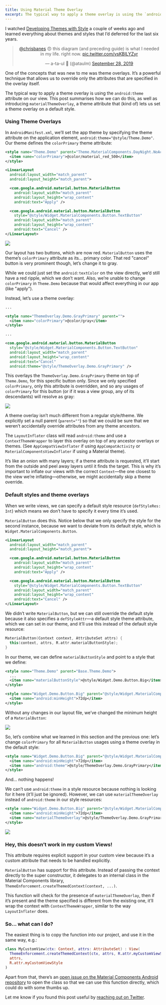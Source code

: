 ```yaml
---
title: Using Material Theme Overlay
excerpt: The typical way to apply a theme overlay is using the `android:theme` attribute on our view. This post summarises how we can do this, as well as introducing `materialThemeOverlay`, a theme attribute that (kind of) lets us set a theme overlay on a default style.
---
```


I watched [Developing Themes with Style](https://chris.banes.dev/talks/2019/developing-themes-with-style/) a couple of weeks ago and learned everything about themes and styles that I’d deferred for the last six years.

<center>
<blockquote class="twitter-tweet" data-dnt="true" data-theme="light"><p lang="en" dir="ltr"><a href="https://twitter.com/chrisbanes?ref_src=twsrc%5Etfw">@chrisbanes</a> 😍 this diagram (and preceding guide) is what I needed in my life. right now. <a href="https://t.co/vsKBILYZyr">pic.twitter.com/vsKBILYZyr</a></p>&mdash; a-ta-ul 🎫 (@ataulm) <a href="https://twitter.com/ataulm/status/1178072218317852672?ref_src=twsrc%5Etfw">September 28, 2019</a></blockquote>
</center>

One of the concepts that was new to me was theme overlays. It’s a powerful technique that allows us to override only the attributes that are specified in the overlay itself.

The typical way to apply a theme overlay is using the `android:theme` attribute on our view. This post summarises how we can do this, as well as introducing `materialThemeOverlay`, a theme attribute that (kind of) lets us set a theme overlay on a default style.

### Using Theme Overlays

In `AndroidManifest.xml`, we’ll set the app theme by specifying the theme attribute on the application element, `android:theme="@style/Theme.Demo"`. Our theme defines the `colorPrimary` theme attribute:

```xml
<style name="Theme.Demo" parent="Theme.MaterialComponents.DayNight.NoActionBar">
  <item name="colorPrimary">@color/material_red_500</item>
</style>
```

```xml
<LinearLayout
  android:layout_width="match_parent"
  android:layout_height="match_parent">

  <com.google.android.material.button.MaterialButton
    android:layout_width="match_parent"
    android:layout_height="wrap_content"
    android:text="Apply" />

  <com.google.android.material.button.MaterialButton
    style="@style/Widget.MaterialComponents.Button.TextButton"
    android:layout_width="match_parent"
    android:layout_height="wrap_content"
    android:text="Cancel" />
</LinearLayout>
```

![](/images/material-theme-overlay/red-ripple.gif)

Our layout has two buttons, which are now red. `MaterialButton` uses the theme’s `colorPrimary` attribute as its... primary color. That red "cancel" button is very prominent though, let’s change it to gray.

While we could just set the `android:textColor` on the view directly, we’d still have a red ripple, which we don’t want. Also, we’re unable to change `colorPrimary` in `Theme.Demo` because that would affect everything in our app (like "apply").

Instead, let’s use a theme overlay:

```xml
...

<style name="ThemeOverlay.Demo.GrayPrimary" parent="">
  <item name="colorPrimary">@color/gray</item>
</style>
```

```xml
...

<com.google.android.material.button.MaterialButton
  style="@style/Widget.MaterialComponents.Button.TextButton"
  android:layout_width="match_parent"
  android:layout_height="wrap_content"
  android:text="Cancel"
  android:theme="@style/ThemeOverlay.Demo.GrayPrimary" />
```

This overlays the `ThemeOverlay.Demo.GrayPrimary` theme on top of `Theme.Demo`, for this specific button only. Since we only specified `colorPrimary`, only this attribute is overridden, and so any usages of `colorPrimary` for this button (or if it was a view group, any of its descendants) will resolve as gray:

![](/images/material-theme-overlay/gray-ripple.gif)

A theme overlay isn’t much different from a regular style/theme. We explicitly set a null parent (`parent=""`) so that we could be sure that we weren’t accidentally override attributes from any theme ancestors.

The `LayoutInflater` class will read `android:theme` and use a `ContextThemeWrapper` to layer this overlay on top of any ancestor overlays or themes. (See `AppCompatViewInflater` if using `AppCompatActivity` or `MaterialComponentsViewInflater` if using a Material theme).

It’s like an onion with many layers; if a theme attribute is requested, it’ll start from the outside and peel away layers until it finds the target. This is why it’s important to inflate our views with the correct `Context`—the one closest to the view we’re inflating—otherwise, we might accidentally skip a theme override.

### Default styles and theme overlays

When we write views, we can specify a default style resource (`defStyleRes: Int`) which means we don’t have to specify it every time it’s used.

`MaterialButton` does this. Notice below that we only specify the style for the second instance, because we want to deviate from its default style, which is `Widget.MaterialComponents.Button`.

```xml
<LinearLayout
  android:layout_width="match_parent"
  android:layout_height="match_parent">

  <com.google.android.material.button.MaterialButton
    android:layout_width="match_parent"
    android:layout_height="wrap_content"
    android:text="Apply" />

  <com.google.android.material.button.MaterialButton
    style="@style/Widget.MaterialComponents.Button.TextButton"
    android:layout_width="match_parent"
    android:layout_height="wrap_content"
    android:text="Cancel" />
</LinearLayout>
```

We didn’t write `MaterialButton`, but we can still override the default style because it also specifies a `defStyleAttr`—a default style theme attribute, which we can set in our theme, and it’ll use this instead of the default style resource:

```kotlin
MaterialButton(Context context, AttributeSet attrs) {
  this(context, attrs, R.attr.materialButtonStyle);
}
```

In our theme, we can define `materialButtonStyle` and point to a style that we define:

```xml
<style name="Theme.Demo" parent="Base.Theme.Demo">
  ...
  <item name="materialButtonStyle">@style/Widget.Demo.Button.Big</item>
</style>

<style name="Widget.Demo.Button.Big" parent="@style/Widget.MaterialComponents.Button">
  <item name="android:minHeight">72dp</item>
</style>
```

Without any changes in our layout file, we’ve changed the minimum height of a `MaterialButton`:

![](/images/material-theme-overlay/big-button.png)

So, let’s combine what we learned in this section and the previous one: let’s change `colorPrimary` for all `MaterialButton` usages using a theme overlay in the default style:

```xml
<style name="Widget.Demo.Button.Big" parent="@style/Widget.MaterialComponents.Button">
  <item name="android:minHeight">72dp</item>
  <item name="android:theme">@style/ThemeOverlay.Demo.GrayPrimary</item>
</style>
```

And... nothing happens!

We can’t use `android:theme` in a style resource because nothing is looking for it here (it’ll just be ignored). However, we can use `materialThemeOverlay` instead of `android:theme` in our style resources:

```xml
<style name="Widget.Demo.Button.Big" parent="@style/Widget.MaterialComponents.Button">
  <item name="android:minHeight">72dp</item>
  <item name="materialThemeOverlay">@style/ThemeOverlay.Demo.GrayPrimary</item>
</style>
```

![](/images/material-theme-overlay/big-gray-button.png)

### Hey, this doesn’t work in my custom Views!

This attribute requires explicit support in your custom view because it’s a custom attribute that needs to be handled explicitly.

`MaterialButton` has support for this attribute. Instead of passing the context directly to the super constructor, it delegates to an internal class in the Material Components library, `ThemeEnforcement.createThemedContext(context, ...)`.

This function will check for the presence of `materialThemeOverlay`, then if it’s present and the theme specified is different from the existing one, it’ll wrap the context with `ContextThemeWrapper`, similar to the way `LayoutInflater` does.

### So... what can I do?

The easiest thing is to copy the function into our project, and use it in the same way, e.g.:

```kotlin
class MyCustomView(ctx: Context, attrs: AttributeSet) : View(
  ThemeEnforcement.createThemedContext(ctx, attrs, R.attr.myCustomViewStyle, 0),
  attrs,
  R.attr.myCustomViewStyle
)
```

Apart from that, there’s an [open issue on the Material Components Android repository](https://github.com/material-components/material-components-android/issues/665) to open the class so that we can use this function directly, which could do with some thumbs up.

Let me know if you found this post useful by [reaching out on Twitter](https://twitter.com/ataulm/status/1183681155423526913).
